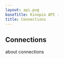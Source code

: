 ```yaml
---
layout: api.pug
baseTitle: Kinopio API -
title: Connections
---
```


## Connections

about connections